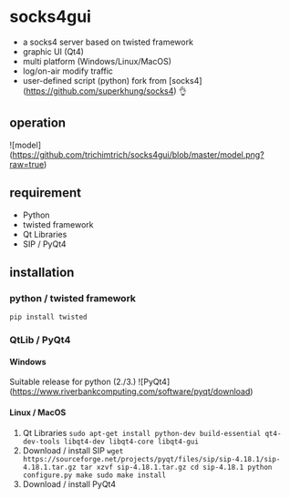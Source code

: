 # socks4gui
- a socks4 server based on twisted framework
- graphic UI (Qt4)
- multi platform (Windows/Linux/MacOS)
- log/on-air modify traffic
- user-defined script (python)
fork from [socks4] (https://github.com/superkhung/socks4) :ok_hand:

## operation
![model] (https://github.com/trichimtrich/socks4gui/blob/master/model.png?raw=true)

## requirement
- Python
- twisted framework
- Qt Libraries
- SIP / PyQt4

## installation
### python / twisted framework
`pip install twisted`

### QtLib / PyQt4
#### Windows
Suitable release for python (2./3.)
![PyQt4] (https://www.riverbankcomputing.com/software/pyqt/download)

#### Linux / MacOS
1. Qt Libraries
`sudo apt-get install python-dev build-essential qt4-dev-tools libqt4-dev libqt4-core libqt4-gui`
2. Download / install SIP
`wget https://sourceforge.net/projects/pyqt/files/sip/sip-4.18.1/sip-4.18.1.tar.gz
tar xzvf sip-4.18.1.tar.gz
cd sip-4.18.1
python configure.py
make
sudo make install`
3. Download / install PyQt4
